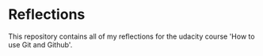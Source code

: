 # Reflections
This repository contains all of my reflections for the udacity course 'How to use Git and Github'.

